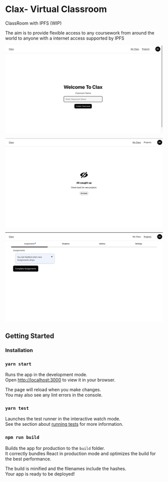 # Clax- Virtual Classroom
ClassRoom with IPFS (WIP)

The aim is to provide flexible access to any coursework from around the world to anyone with a internet access supported by IPFS


![Alt text](screenshots/welcome.png?raw=true "1")

![Alt text](screenshots/projects.png?raw=true "2")

![Alt text](screenshots/class.png?raw=true "3")


## Getting Started

### Installation

### `yarn start`

Runs the app in the development mode.\
Open [http://localhost:3000](http://localhost:3000) to view it in your browser.

The page will reload when you make changes.\
You may also see any lint errors in the console.

### `yarn test`

Launches the test runner in the interactive watch mode.\
See the section about [running tests](https://facebook.github.io/create-react-app/docs/running-tests) for more information.

### `npm run build`

Builds the app for production to the `build` folder.\
It correctly bundles React in production mode and optimizes the build for the best performance.

The build is minified and the filenames include the hashes.\
Your app is ready to be deployed!